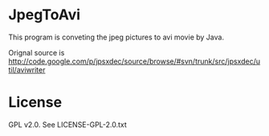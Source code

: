 JpegToAvi
=================

This program is conveting the jpeg pictures to avi movie by Java.

Orignal source is 
http://code.google.com/p/jpsxdec/source/browse/#svn/trunk/src/jpsxdec/util/aviwriter

License
========
GPL v2.0. See LICENSE-GPL-2.0.txt

